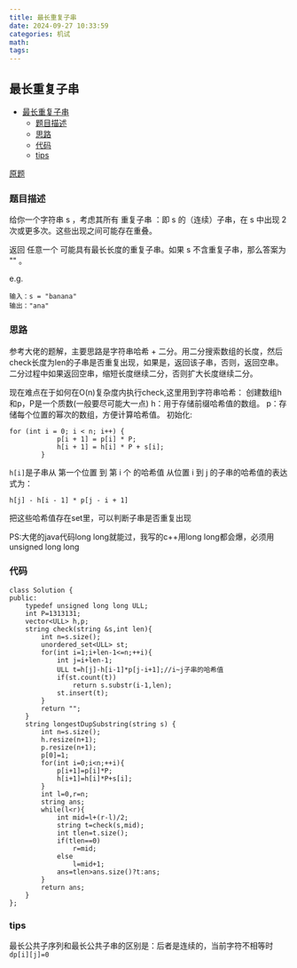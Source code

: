 ```yaml
---
title: 最长重复子串
date: 2024-09-27 10:33:59
categories: 机试
math:
tags:
---
```

## 最长重复子串

<!-- TOC -->

- [最长重复子串](#最长重复子串)
    - [题目描述](#题目描述)
    - [思路](#思路)
    - [代码](#代码)
    - [tips](#tips)

<!-- /TOC -->

[原题](https://leetcode.cn/problems/longest-duplicate-substring/description/)


### 题目描述
给你一个字符串 s ，考虑其所有 重复子串 ：即 s 的（连续）子串，在 s 中出现 2 次或更多次。这些出现之间可能存在重叠。

返回 任意一个 可能具有最长长度的重复子串。如果 s 不含重复子串，那么答案为 "" 。

e.g.
```
输入：s = "banana"
输出："ana"
```
### 思路
参考大佬的题解，主要思路是字符串哈希 + 二分。用二分搜索数组的长度，然后check长度为len的子串是否重复出现，如果是，返回该子串，否则，返回空串。二分过程中如果返回空串，缩短长度继续二分，否则扩大长度继续二分。

现在难点在于如何在O(n)复杂度内执行check,这里用到字符串哈希：
创建数组h和p，P是一个质数(一般要尽可能大一点)
h：用于存储前缀哈希值的数组。
p：存储每个位置的幂次的数组，方便计算哈希值。
初始化:
```
for (int i = 0; i < n; i++) {
            p[i + 1] = p[i] * P;
            h[i + 1] = h[i] * P + s[i];
        }
```
`h[i]`是子串从 第一个位置 到 第 i 个 的哈希值
从位置 i 到 j 的子串的哈希值的表达式为：
```
h[j] - h[i - 1] * p[j - i + 1]
```
把这些哈希值存在set里，可以判断子串是否重复出现

PS:大佬的java代码long long就能过，我写的c++用long long都会爆，必须用unsigned long long
### 代码
```
class Solution {
public:
    typedef unsigned long long ULL;
    int P=1313131;
    vector<ULL> h,p;
    string check(string &s,int len){
        int n=s.size();
        unordered_set<ULL> st;
        for(int i=1;i+len-1<=n;++i){
            int j=i+len-1;
            ULL t=h[j]-h[i-1]*p[j-i+1];//i~j子串的哈希值
            if(st.count(t))
                return s.substr(i-1,len);
            st.insert(t);
        }
        return "";
    }
    string longestDupSubstring(string s) {
        int n=s.size();
        h.resize(n+1);
        p.resize(n+1);
        p[0]=1;
        for(int i=0;i<n;++i){
            p[i+1]=p[i]*P;
            h[i+1]=h[i]*P+s[i];
        }
        int l=0,r=n;
        string ans;
        while(l<r){
            int mid=l+(r-l)/2;
            string t=check(s,mid);
            int tlen=t.size();
            if(tlen==0)
                r=mid;
            else
                l=mid+1;
            ans=tlen>ans.size()?t:ans;
        }
        return ans;
    }
};
```
### tips
最长公共子序列和最长公共子串的区别是：后者是连续的，当前字符不相等时`dp[i][j]=0`